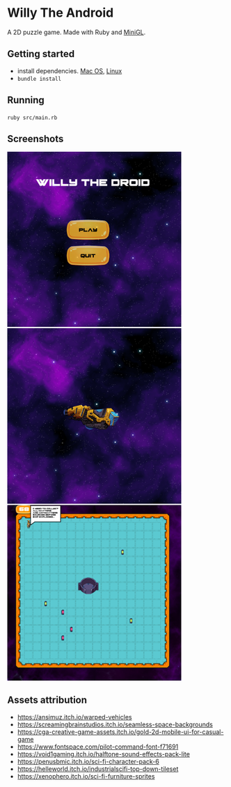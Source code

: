 # Willy The Android

A 2D puzzle game.
Made with Ruby and [MiniGL](https://github.com/victords/minigl).

## Getting started
- install dependencies. [Mac OS](https://github.com/gosu/gosu/wiki/Getting-Started-on-OS-X), [Linux](https://github.com/gosu/gosu/wiki/Getting-Started-on-Linux)
- `bundle install`

## Running
`ruby src/main.rb`

## Screenshots
<img src="screenshots/1.png" width="400">
<img src="screenshots/2.png" width="400">
<img src="screenshots/3.png" width="400">

## Assets attribution
- https://ansimuz.itch.io/warped-vehicles
- https://screamingbrainstudios.itch.io/seamless-space-backgrounds
- https://cga-creative-game-assets.itch.io/gold-2d-mobile-ui-for-casual-game
- https://www.fontspace.com/pilot-command-font-f71691
- https://void1gaming.itch.io/halftone-sound-effects-pack-lite
- https://penusbmic.itch.io/sci-fi-character-pack-6
- https://helleworld.itch.io/industrialscifi-top-down-tileset
- https://xenophero.itch.io/sci-fi-furniture-sprites